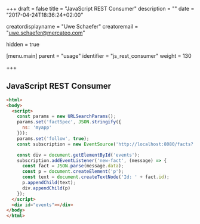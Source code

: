 +++
draft = false
title = "JavaScript REST Consumer"
description = ""
date = "2017-04-24T18:36:24+02:00"

creatordisplayname = "Uwe Schaefer"
creatoremail = "uwe.schaefer@mercateo.com"

hidden = true

[menu.main]
parent = "usage"
identifier = "js_rest_consumer"
weight = 130


+++

## JavaScript REST Consumer

```html
<html>
<body>
  <script>
    const params = new URLSearchParams();
    params.set('factSpec', JSON.stringify({
      ns: 'myapp'
    }));
    params.set('follow', true);
    const subscription = new EventSource('http://localhost:8080/facts?' + params.toString());

    const div = document.getElementById('events');
    subscription.addEventListener('new-fact', (message) => {
      const fact = JSON.parse(message.data);
      const p = document.createElement('p');
      const text = document.createTextNode('Id: ' + fact.id);
      p.appendChild(text);
      div.appendChild(p)
    });
  </script>
  <div id="events"></div>
</body>
</html>

```
